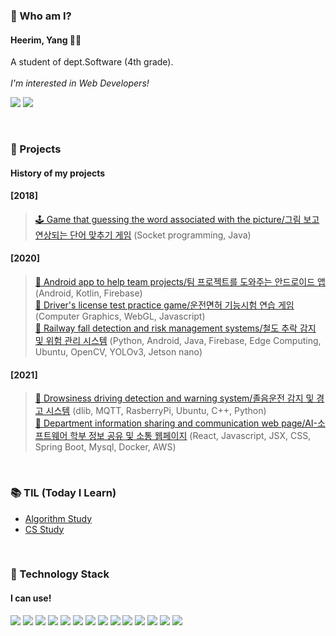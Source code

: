 

<!--
**Yangheerim/Yangheerim** is a ✨ _special_ ✨ repository because its `README.md` (this file) appears on your GitHub profile.

Here are some ideas to get you started:

- 🔭 I’m currently working on ...
- 🌱 I’m currently learning ...
- 👯 I’m looking to collaborate on ...
- 🤔 I’m looking for help with ...
- 💬 Ask me about ...
- 📫 How to reach me: ...
- 😄 Pronouns: ...
- ⚡ Fun fact: ...
-->

<!-- ![Heerim's GitHub stats](https://github-readme-stats.vercel.app/api?username=Yangheerim&show_icons=true&theme=radical&hide=issues,prs) -->

### 👋 Who am I?

#### Heerim, Yang 🙍‍♀️ <br>
A student of dept.Software (4th grade).<br><br>
_I'm interested in Web Developers!_

<a href="mailto:yanghl1998@gmail.com" target="_blank"><img src="https://img.shields.io/badge/Gmail-EA4335?style=flat-square&logo=Gmail&logoColor=white"/></a>
<a href="https://velog.io/@yanghl98" target="_blank"><img src="https://img.shields.io/badge/Velog-20c997?style=flat-square&logo=Vimeo&logoColor=white"/></a>


<br>

### 🌱 Projects
#### History of my projects
#### [2018] <br>
>[🕹 Game that guessing the word associated with the picture/그림 보고 연상되는 단어 맞추기 게임](https://github.com/Yangheerim/TINC) (Socket programming, Java)

#### [2020] <br>
>[🤝 Android app to help team projects/팀 프로젝트를 도와주는 안드로이드 앱](https://github.com/Yangheerim/TeamToo) (Android, Kotlin, Firebase) <br>
[🚕 Driver's license test practice game/운전면허 기능시험 연습 게임](https://github.com/JunHeon-Ch/Driver_License_Simulation) (Computer Graphics, WebGL, Javascript) <br>
[🚃 Railway fall detection and risk management systems/철도 추락 감지 및 위험 관리 시스템](https://github.com/Yangheerim/Rail-Fall-Prevention-System) (Python, Android, Java, Firebase, Edge Computing, Ubuntu, OpenCV, YOLOv3, Jetson nano) <br>

#### [2021] <br>
>[👀 Drowsiness driving detection and warning system/졸음운전 감지 및 경고 시스템](https://github.com/Yangheerim/Sleep-Detection) (dlib, MQTT, RasberryPi, Ubuntu, C++, Python) <br> 
>[💙 Department information sharing and communication web page/AI-소프트웨어 학부 정보 공유 및 소통 웹페이지](https://github.com/JunHeon-Ch/AISW_Web_Community) (React, Javascript, JSX, CSS, Spring Boot, Mysql, Docker, AWS) <br>
<br>


### 📚 TIL (Today I Learn)
- [Algorithm Study](https://github.com/Yangheerim/Algorithm)<br>
- [CS Study](https://github.com/haewon-park/csStudy) <br>

 <br>

### 🔧 Technology Stack
#### I can use!

<!-- https://simpleicons.org/ -->
<img src="https://img.shields.io/badge/Java-007396?style=flat-square&logo=Java&logoColor=white"/> <img src="https://img.shields.io/badge/JavaScript-F7DF1E?style=flat-square&logo=JavaScript&logoColor=white"/>
<img src="https://img.shields.io/badge/HTML-E34F26?style=flat-square&logo=HTML5&logoColor=white"/>
<img src="https://img.shields.io/badge/CSS-1572B6?style=flat-square&logo=CSS3&logoColor=white"/>
<img src="https://img.shields.io/badge/React-61DAFB?style=flat-square&logo=React&logoColor=white"/>
<img src="https://img.shields.io/badge/Python-3776AB?style=flat-square&logo=Python&logoColor=white"/>
<img src="https://img.shields.io/badge/Android-3DDC84?style=flat-square&logo=Android&logoColor=white"/>
<img src="https://img.shields.io/badge/Kotlin-0095D5?style=flat-square&logo=Kotlin&logoColor=white"/>
<img src="https://img.shields.io/badge/MySQL-4479A1?style=flat-square&logo=MySQL&logoColor=white"/>
<img src="https://img.shields.io/badge/npm-CB3837?style=flat-square&logo=npm&logoColor=white"/>
<img src="https://img.shields.io/badge/C-A8B9CC?style=flat-square&logo=c&logoColor=white"/>
<img src="https://img.shields.io/badge/AWS-232F3E?style=flat-square&logo=AmazonAWS&logoColor=white"/>
<img src="https://img.shields.io/badge/Firebase-FFCA28?style=flat-square&logo=Firebase&logoColor=white"/>
<img src="https://img.shields.io/badge/OpenCV-5C3EE8?style=flat-square&logo=OpenCV&logoColor=white"/>
